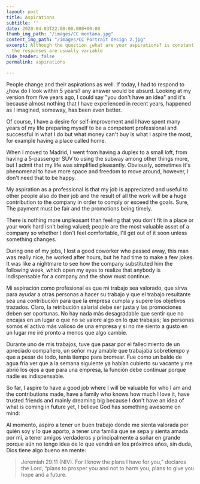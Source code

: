 ```yaml
---
layout: post
title: Aspirations
subtitle: ''
date: 2020-04-03T22:00:00.000+00:00
thumb_img_path: "/images/CC montana.jpg"
content_img_path: "/images/CC Portrait design 2.jpg"
excerpt: Although the question ¿what are your aspirations? is constant in job interviews,
  the responses are usually variable
hide_header: false
permalink: aspirations

---
```

People change and their aspirations as well. If today, I had to respond to ¿how do I look within 5 years? any answer would be absurd. Looking at my version from five years ago, I could say "you don't have an idea" and it's because almost nothing that I have experienced in recent years, happened as I imagined, someway, has been even better.

Of course, I have a desire for self-improvement and I have spent many years of my life preparing myself to be a competent professional and successful in what I do but what money can't buy is what I aspire the most, for example having a place called home.

When I moved to Madrid, I went from having a duplex to a small loft, from having a 5-passenger SUV to using the subway among other things more, but I admit that my life was simplified pleasantly. Obviously, sometimes it's phenomenal to have more space and freedom to move around, however, I don't need that to be happy.

My aspiration as a professional is that my job is appreciated and useful to other people also do their job and the result of all the work will be a huge contribution to the company in order to comply or exceed the goals. Sure, The payment must be fair and the promotions being timely.

There is nothing more unpleasant than feeling that you don't fit in a place or your work hard isn't being valued; people are the most valuable asset of a company so whether I don't feel comfortable, I'll get out of it soon unless something changes.

During one of my jobs, I lost a good coworker who passed away, this man was really nice, he worked after hours, but he had time to make a few jokes. It was like a nightmare to see how the company substituted him the following week, which open my eyes to realize that anybody is indispensable for a company and the show must continue.

Mi aspiración como profesional es que mi trabajo sea valorado, que sirva para ayudar a otras personas a hacer su trabajo y que el trabajo resultante sea una contribución para que la empresa cumpla y supere los objetivos trazados. Claro, la retribución salarial debe ser justa y las promociones deben ser oportunas. No hay nada más desagradable que sentir que no encajas en un lugar o que no se valore algo en lo que trabajas; las personas somos el activo más valioso de una empresa y si no me siento a gusto en un lugar me iré pronto a menos que algo cambie.

Durante uno de mis trabajos, tuve que pasar por el fallecimiento de un apreciado compañero, un señor muy amable que trabajaba sobretiempo y que a pesar de todo, tenía tiempo para bromear. Fue como un balde de agua fría ver que a la semana siguiente ya habían cubierto su vacante y me abrió los ojos a que para una empresa, la función debe continuar porque nadie es indispensable.

So far, I aspire to have a good job where I will be valuable for who I am and the contributions made, have a family who knows how much I love it, have trusted friends and mainly dreaming big because I don't have an idea of what is coming in future yet, I believe God has something awesome on mind:

Al momento, aspiro a tener un buen trabajo donde me sienta valorada por quién soy y lo que aporto, a tener una familia que se sepa y sienta amada por mí, a tener amigos verdaderos y principalmente a soñar en grande porque aún no tengo idea de lo que vendrá en los próximos años, sin duda, Dios tiene algo bueno en mente:

> Jeremiah 29:11 (NIV). For I know the plans I have for you,” declares the Lord, “plans to prosper you and not to harm you, plans to give you hope and a future.